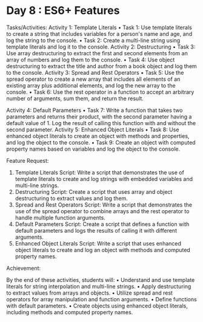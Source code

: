 # Day 8 : ES6+ Features

Tasks/Activities:
Activity 1: Template Literals
• Task 1: Use template literals to create a string that includes variables for a person's name and age, and log the string to the
console.
• Task 2: Create a multi-line string using template literals and log it to the console.
Activity 2: Destructuring
• Task 3: Use array destructuring to extract the first and second elements from an array of numbers and log them to the
console.
• Task 4: Use object destructuring to extract the title and author from a book object and log them to the console.
Activity 3: Spread and Rest Operators
• Task 5: Use the spread operator to create a new array that includes all elements of an existing array plus additional
elements, and log the new array to the console.
• Task 6: Use the rest operator in a function to accept an arbitrary number of arguments, sum them, and return the result.

Activity 4: Default Parameters
• Task 7: Write a function that takes two parameters and returns their product, with the second parameter having a default
value of 1. Log the result of calling this function with and without the second parameter.
Activity 5: Enhanced Object Literals
• Task 8: Use enhanced object literals to create an object with methods and properties, and log the object to the console.
• Task 9: Create an object with computed property names based on variables and log the object to the console.

Feature Request:
1. Template Literals Script: Write a script that demonstrates the use of template literals to create and log strings with
embedded variables and multi-line strings.
2. Destructuring Script: Create a script that uses array and object destructuring to extract values and log them.
3. Spread and Rest Operators Script: Write a script that demonstrates the use of the spread operator to combine arrays and
the rest operator to handle multiple function arguments.
4. Default Parameters Script: Create a script that defines a function with default parameters and logs the results of calling it
with different arguments.
5. Enhanced Object Literals Script: Write a script that uses enhanced object literals to create and log an object with methods
and computed property names.

Achievement:

By the end of these activities, students will:
• Understand and use template literals for string interpolation and multi-line strings.
• Apply destructuring to extract values from arrays and objects.
• Utilize spread and rest operators for array manipulation and function arguments.
• Define functions with default parameters.
• Create objects using enhanced object literals, including methods and computed property names.
